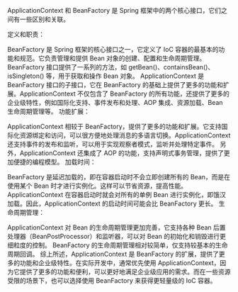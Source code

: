 
ApplicationContext 和 BeanFactory 是 Spring 框架中的两个核心接口，它们之间有一些区别和关联。

定义和职责：

BeanFactory 是 Spring 框架的核心接口之一，它定义了 IoC 容器的最基本的功能和规范。它负责管理和提供 Bean 对象的创建、配置和生命周期管理。BeanFactory 接口提供了一系列的方法，如 getBean()、containsBean()、isSingleton() 等，用于获取和操作 Bean 对象。
ApplicationContext 是 BeanFactory 接口的子接口，它在 BeanFactory 的基础上提供了更多的功能和扩展。ApplicationContext 不仅包含了 BeanFactory 的所有功能，还提供了更多的企业级特性，例如国际化支持、事件发布和处理、AOP 集成、资源加载、Bean 生命周期管理等。
功能扩展：

ApplicationContext 相较于 BeanFactory，提供了更多的功能和扩展。它支持国际化资源绑定和访问，可以很方便地处理消息的多语言切换。ApplicationContext 还支持事件的发布和监听，可以用于实现观察者模式，监听并处理特定事件。
另外，ApplicationContext 还集成了 AOP 的功能，支持声明式事务管理，提供了更加便捷的编程模型。
加载时间：

BeanFactory 是延迟加载的，即在容器启动时不会立即创建所有的 Bean，而是在使用某个 Bean 时才进行实例化。这样可以节省资源，提高性能。
ApplicationContext 在容器启动时就会对所有的单例 Bean 进行实例化，即饿汉加载。因此，ApplicationContext 的启动时间可能会比 BeanFactory 更长。
生命周期管理：

ApplicationContext 对 Bean 的生命周期管理更加完善，它支持各种 Bean 后置处理器（BeanPostProcessor）和监听器，可以对 Bean 的初始化和销毁进行更细粒度的控制。
BeanFactory 的生命周期管理相对较简单，仅支持较基本的生命周期回调。
综上所述，ApplicationContext 是 BeanFactory 的扩展，提供了更多的功能和企业级特性。在实际开发中，通常优先使用 ApplicationContext，因为它提供了更多的功能和便利，可以更好地满足企业级应用的需求。而在一些资源受限的场景下，也可以选择使用 BeanFactory 来获得更轻量级的 IoC 容器。